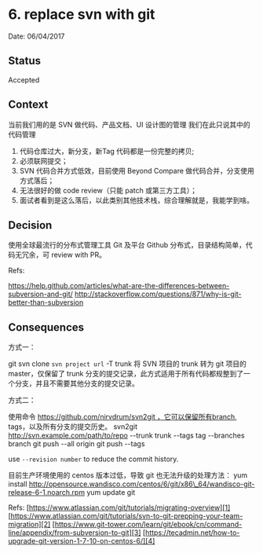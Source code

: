 # 6. replace svn with git

Date: 06/04/2017

## Status

Accepted

## Context

当前我们用的是 SVN 做代码、产品文档、UI 设计图的管理
我们在此只说其中的代码管理
1. 代码仓库过大，新分支，新Tag 代码都是一份完整的拷贝;
2. 必须联网提交；
3. SVN 代码合并方式低效，目前使用 Beyond Compare 做代码合并，分支使用方式落后；
4. 无法很好的做 code review（只能 patch 或第三方工具）；
5. 面试者看到是这么落后，以此类别其他技术栈，综合理解就是，我能学到啥。

## Decision

使用全球最流行的分布式管理工具 Git 及平台 Github
分布式，目录结构简单，代码无冗余，可 review with PR。

Refs:

https://help.github.com/articles/what-are-the-differences-between-subversion-and-git/
http://stackoverflow.com/questions/871/why-is-git-better-than-subversion  

## Consequences

方式一：  

git svn clone `svn project url` -T trunk
将 SVN 项目的 trunk 转为 git 项目的 master，仅保留了 trunk 分支的提交记录，此方式适用于所有代码都规整到了一个分支，并且不需要其他分支的提交记录。

方式二：

使用命令 https://github.com/nirvdrum/svn2git ，它可以保留所有branch, tags，以及所有分支的提交历史。
svn2git http://svn.example.com/path/to/repo --trunk trunk --tags tag --branches branch
git push --all origin
git push --tags

use `--revision number` to reduce the commit history.

目前生产环境使用的 centos 版本过低，导致 git 也无法升级的处理方法：
yum install http://opensource.wandisco.com/centos/6/git/x86\_64/wandisco-git-release-6-1.noarch.rpm
yum update git

Refs:
[https://www.atlassian.com/git/tutorials/migrating-overview][1]
[https://www.atlassian.com/git/tutorials/svn-to-git-prepping-your-team-migration][2]
[https://www.git-tower.com/learn/git/ebook/cn/command-line/appendix/from-subversion-to-git][3]
[https://tecadmin.net/how-to-upgrade-git-version-1-7-10-on-centos-6/][4]

[1]:	https://www.atlassian.com/git/tutorials/migrating-overview
[2]:	https://www.atlassian.com/git/tutorials/svn-to-git-prepping-your-team-migration
[3]:	https://www.git-tower.com/learn/git/ebook/cn/command-line/appendix/from-subversion-to-git
[4]:	https://tecadmin.net/how-to-upgrade-git-version-1-7-10-on-centos-6/
